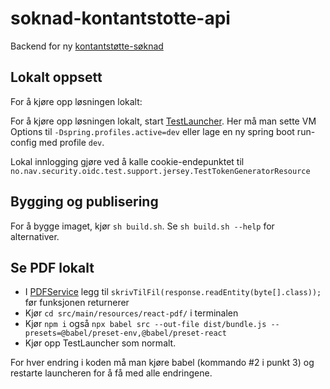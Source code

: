 soknad-kontantstotte-api
========================
Backend for ny [kontantstøtte-søknad](https://github.com/navikt/soknad-kontantstotte)

## Lokalt oppsett

For å kjøre opp løsningen lokalt:

For å kjøre opp løsningen lokalt, start [TestLauncher](src/test/java/no/nav/kontantstotte/api/TestLauncher.java). Her må man sette VM Options til `-Dspring.profiles.active=dev`
eller lage en ny spring boot run-config med profile `dev`.


Lokal innlogging gjøre ved å kalle cookie-endepunktet til ```no.nav.security.oidc.test.support.jersey.TestTokenGeneratorResource```

## Bygging og publisering

For å bygge imaget, kjør `sh build.sh`. Se `sh build.sh --help` for alternativer.

## Se PDF lokalt

- I [PDFService](src/main/java/no/nav/kontantstotte/service/PdfService.java) legg til `skrivTilFil(response.readEntity(byte[].class));` før funksjonen returnerer
- Kjør `cd src/main/resources/react-pdf/` i terminalen
- Kjør  `npm i` også `npx babel src --out-file dist/bundle.js --presets=@babel/preset-env,@babel/preset-react`
- Kjør opp TestLauncher som normalt.

For hver endring i koden må man kjøre babel (kommando #2 i punkt 3) og restarte launcheren for å få med alle endringene.